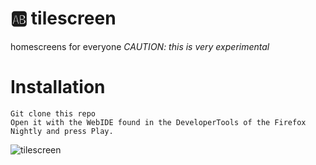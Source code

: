# :ab: tilescreen
homescreens for everyone
*CAUTION: this is very experimental*


# Installation

    Git clone this repo
    Open it with the WebIDE found in the DeveloperTools of the Firefox Nightly and press Play.




![tilescreen](http://pix.toile-libre.org/upload/original/1445931418.png)
